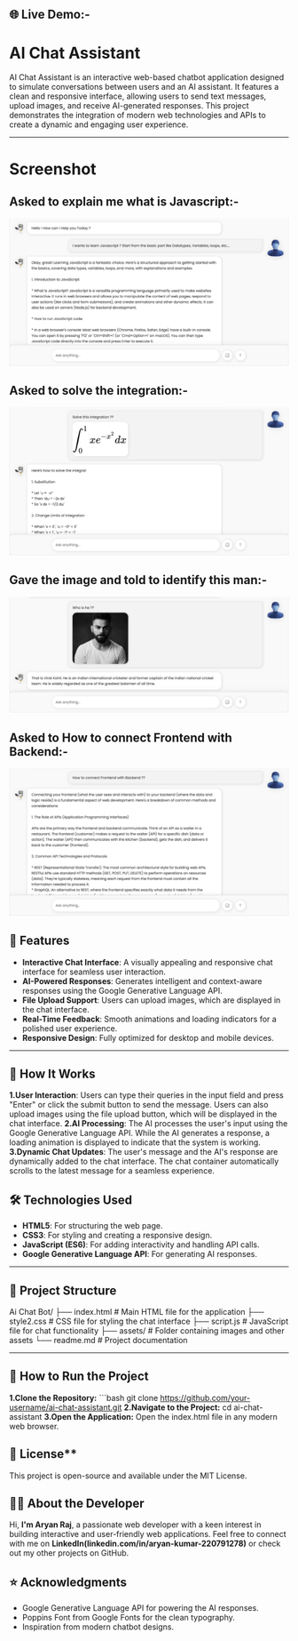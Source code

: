 ## 🌐 Live Demo:-

# AI Chat Assistant

AI Chat Assistant is an interactive web-based chatbot application designed to simulate conversations between users and an AI assistant. It features a clean and responsive interface, allowing users to send text messages, upload images, and receive AI-generated responses. This project demonstrates the integration of modern web technologies and APIs to create a dynamic and engaging user experience.

---

# Screenshot

## Asked to explain me what is Javascript:-
![Screenshot](assets/Screenshot.png)
## Asked to solve the integration:-
![Screenshot](assets/Screenshot2.png)
## Gave the image and told to identify this man:-
![Screenshot](assets/Screenshot3.png)
## Asked to How to connect Frontend with Backend:-
![Screenshot](assets/Screenshot4.png)


## 🌟 Features

- **Interactive Chat Interface**: A visually appealing and responsive chat interface for seamless user interaction.
- **AI-Powered Responses**: Generates intelligent and context-aware responses using the Google Generative Language API.
- **File Upload Support**: Users can upload images, which are displayed in the chat interface.
- **Real-Time Feedback**: Smooth animations and loading indicators for a polished user experience.
- **Responsive Design**: Fully optimized for desktop and mobile devices.

---

## 📖 How It Works
**1.User Interaction**:
    Users can type their queries in the input field and press "Enter" or click the submit button to send the message.
    Users can also upload images using the file upload button, which will be displayed in the chat interface.
**2.AI Processing**:
    The AI processes the user's input using the Google Generative Language API.
    While the AI generates a response, a loading animation is displayed to indicate that the system is working.
**3.Dynamic Chat Updates**:
    The user's message and the AI's response are dynamically added to the chat interface.
    The chat container automatically scrolls to the latest message for a seamless experience.

## 🛠️ Technologies Used

- **HTML5**: For structuring the web page.
- **CSS3**: For styling and creating a responsive design.
- **JavaScript (ES6)**: For adding interactivity and handling API calls.
- **Google Generative Language API**: For generating AI responses.

---

## 📂 Project Structure
Ai Chat Bot/ ├── index.html # Main HTML file for the application ├── style2.css # CSS file for styling the chat interface ├── script.js # JavaScript file for chat functionality ├── assets/ # Folder containing images and other assets └── readme.md # Project documentation

---

## 🚀 How to Run the Project

**1.Clone the Repository:** 
    ```bash
    git clone https://github.com/your-username/ai-chat-assistant.git
**2.Navigate to the Project:**
    cd ai-chat-assistant
**3.Open the Application:**
    Open the index.html file in any modern web browser.


## 📝 License**
This project is open-source and available under the MIT License.

## 👨‍💻 About the Developer
Hi, **I'm Aryan Raj**, a passionate web developer with a keen interest in building interactive and user-friendly web applications. Feel free to connect with me on **LinkedIn(linkedin.com/in/aryan-kumar-220791278)** or check out my other projects on GitHub.

## ⭐ Acknowledgments
 * Google Generative Language API for powering the AI responses.
 * Poppins Font from Google Fonts for the clean typography.
 * Inspiration from modern chatbot    designs.
